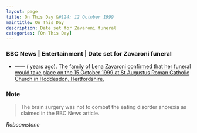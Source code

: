 ```yaml
---
layout: page
title: On This Day &#124; 12 October 1999
maintitle: On This Day
description: Date set for Zavaroni funeral
categories: [On This Day]
---
```


### BBC News | Entertainment | Date set for Zavaroni funeral
* —— (<span id="age1"></span> years ago). [The family of Lena Zavaroni confirmed that her funeral would take place on the 15 October 1999 at St Augustus Roman Catholic Church in Hoddesdon, Hertfordshire.](http://news.bbc.co.uk/1/hi/entertainment/472294.stm)

### Note
> The brain surgery was not to combat the eating disorder anorexia as claimed in the BBC News article.

<cite>Robcamstone</cite>

<!-- Script for calculating number of years ago -->
<script>
var dob = '19991012';
var year = Number(dob.substr(0, 4));
var month = Number(dob.substr(4, 2)) - 1;
var day = Number(dob.substr(6, 2));
var today = new Date();
var age1 = today.getFullYear() - year;
if (today.getMonth() < month || (today.getMonth() == month && today.getDate() < day)) {
age1--;
}
document.getElementById("age1").innerHTML=age1;
</script>

